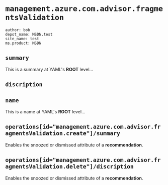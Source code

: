 # `management.azure.com.advisor.fragmentsValidation`
```
author: bob
depot_name: MSDN.test
site_name: test
ms.product: MSDN
```

## `summary`
This is a summary at YAML's **ROOT** level...

## `discription`

## `name`
This is a name at YAML's **ROOT** level...

## `operations[id="management.azure.com.advisor.fragmentsValidation.create"]/summary`
Enables the snoozed or dismissed attribute of a **recommendation**.

## `operations[id="management.azure.com.advisor.fragmentsValidation.delete"]/discription`
Enables the snoozed or dismissed attribute of a **recommendation**.
